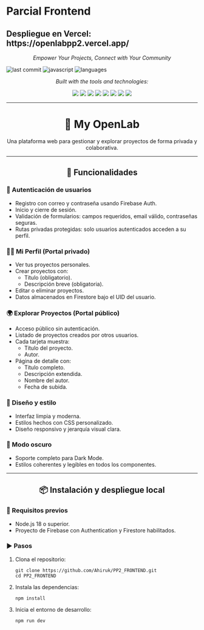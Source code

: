 <h1> Parcial Frontend</h1>

<h2>Despliegue en Vercel: https://openlabpp2.vercel.app/</h2>

<p align="center"><i>
Empower Your Projects, Connect with Your Community
</i></p>


![last commit](https://img.shields.io/github/last-commit/tuusuario/PP2_FRONTEND?style=flat-square)
![javascript](https://img.shields.io/badge/javascript-57.4%25-blue?style=flat-square)
![languages](https://img.shields.io/github/languages/count/tuusuario/PP2_FRONTEND?style=flat-square)

<p align="center"><i>
Built with the tools and technologies:
</i></p>
<p align="center">


<p align="center">
  <img src="https://img.shields.io/badge/JSON-black?style=for-the-badge&logo=json" />
  <img src="https://img.shields.io/badge/Markdown-black?style=for-the-badge&logo=markdown" />
  <img src="https://img.shields.io/badge/npm-red?style=for-the-badge&logo=npm" />
  <img src="https://img.shields.io/badge/Firebase-orange?style=for-the-badge&logo=firebase" />
  <img src="https://img.shields.io/badge/JavaScript-yellow?style=for-the-badge&logo=javascript" />
  <img src="https://img.shields.io/badge/React-blue?style=for-the-badge&logo=react" />
  <img src="https://img.shields.io/badge/Vite-purple?style=for-the-badge&logo=vite" />
  <img src="https://img.shields.io/badge/ESLint-indigo?style=for-the-badge&logo=eslint" />
</p>
 
 --------------------------------------------------------
 <h1 align="center">🧪 My OpenLab</h1>

<p align="center">Una plataforma web para gestionar y explorar proyectos de forma privada y colaborativa.</p>

---
<h2 align="center">🚀 Funcionalidades</h2>

<h3>🔐 Autenticación de usuarios</h3>

<ul>
  <li>Registro con correo y contraseña usando Firebase Auth.</li>
  <li>Inicio y cierre de sesión.</li>
  <li>Validación de formularios: campos requeridos, email válido, contraseñas seguras.</li>
  <li>Rutas privadas protegidas: solo usuarios autenticados acceden a su perfil.</li>
</ul>

<h3>🧑‍💼 Mi Perfil (Portal privado)</h3>

<ul>
  <li>Ver tus proyectos personales.</li>
  <li>Crear proyectos con:
    <ul>
      <li>Título (obligatorio).</li>
      <li>Descripción breve (obligatoria).</li>
    </ul>
  </li>
  <li>Editar o eliminar proyectos.</li>
  <li>Datos almacenados en Firestore bajo el UID del usuario.</li>
</ul>

<h3>🌍 Explorar Proyectos (Portal público)</h3>

<ul>
  <li>Acceso público sin autenticación.</li>
  <li>Listado de proyectos creados por otros usuarios.</li>
  <li>Cada tarjeta muestra:
    <ul>
      <li>Título del proyecto.</li>
      <li>Autor.</li>
    </ul>
  </li>
  <li>Página de detalle con:
    <ul>
      <li>Título completo.</li>
      <li>Descripción extendida.</li>
      <li>Nombre del autor.</li>
      <li>Fecha de subida.</li>
    </ul>
  </li>
</ul>

<h3>🎨 Diseño y estilo</h3>

<ul>
  <li>Interfaz limpia y moderna.</li>
  <li>Estilos hechos con CSS personalizado.</li>
  <li>Diseño responsivo y jerarquía visual clara.</li>
</ul>

<h3>🌙 Modo oscuro</h3>

<ul>
  <li>Soporte completo para Dark Mode.</li>
  <li>Estilos coherentes y legibles en todos los componentes.</li>
</ul>

<hr/>


<h2 align="center">📦 Instalación y despliegue local</h2>

<h3>🔧 Requisitos previos</h3>

<ul>
  <li>Node.js 18 o superior.</li>
  <li>Proyecto de Firebase con Authentication y Firestore habilitados.</li>
</ul>

<h3>▶️ Pasos</h3>

<ol>
  <li>Clona el repositorio:
  
  <pre><code>git clone https://github.com/Ahiruk/PP2_FRONTEND.git
cd PP2_FRONTEND</code></pre></li>

  <li>Instala las dependencias:
  
  <pre><code>npm install</code></pre></li>

  <li>Inicia el entorno de desarrollo:
  
  <pre><code>npm run dev</code></pre></li>
</ol>
